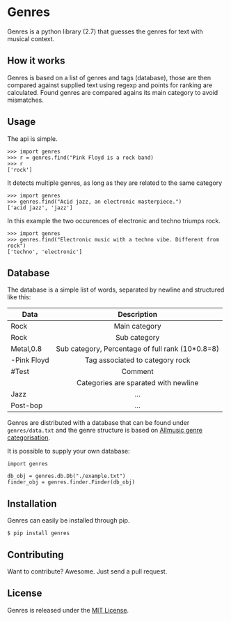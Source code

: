 # Genres
Genres is a python library (2.7) that guesses the genres for text with musical context.

## How it works
Genres is based on a list of genres and tags (database), those are then compared against supplied text using regexp and points for ranking are calculated. Found genres are compared agains its main category to avoid mismatches.

## Usage

The api is simple.

    >>> import genres
    >>> r = genres.find("Pink Floyd is a rock band)
    >>> r
    ['rock']
    
It detects multiple genres, as long as they are related to the same category

    >>> import genres
    >>> genres.find("Acid jazz, an electronic masterpiece.")
    ['acid jazz', 'jazz']
   	
In this example the two occurences of electronic and techno triumps rock.
   	
    >>> import genres
    >>> genres.find("Electronic music with a techno vibe. Different from rock")
    ['techno', 'electronic']



## Database

The database is a simple list of words, separated by newline and structured like this:

|Data|Description|
|-------------|:-------------:|
|Rock|Main category|
|Rock|Sub category|
|Metal,0.8|Sub category, Percentage of full rank (10*0.8=8)|
|-Pink Floyd|Tag associated to category rock|
|#Test|Comment|
||Categories are sparated with newline|
|Jazz|...|
|Post-bop|...|

Genres are distributed with a database that can be found under `genres/data.txt` and the genre structure is based on [Allmusic genre categorisation](http://en.wikipedia.org/wiki/List_of_popular_music_genres).

It is possible to supply your own database:

    import genres

    db_obj = genres.db.Db("./example.txt")
    finder_obj = genres.finder.Finder(db_obj)

## Installation
Genres can easily be installed through pip.

    $ pip install genres


## Contributing

Want to contribute? Awesome. Just send a pull request.


## License

Genres is released under the [MIT License](http://www.opensource.org/licenses/MIT).
